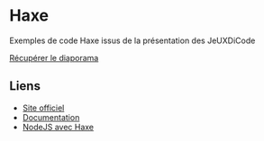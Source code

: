 Haxe
=============

Exemples de code Haxe issus de la présentation des JeUXDiCode

[Récupérer le diaporama](http://www.slideshare.net/AxelAnceau/french-discover-haxe-31457227)

Liens
--------------
* [Site officiel](http://haxe.org/)
* [Documentation](http://api.haxe.org/)
* [NodeJS avec Haxe](https://github.com/clemos/node-api)

